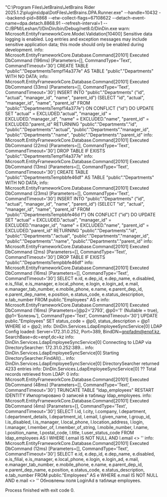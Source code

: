 "C:\Program Files\JetBrains\JetBrains Rider 2025.1.2\plugins\dpa\DotFiles\JetBrains.DPA.Runner.exe" --handle=10432 --backend-pid=8868 --etw-collect-flags=67108622 --detach-event-name=dpa.detach.8868.91 --refresh-interval=1 -- C:/BPM/Leshan/1/DinDin/bin/Debug/net8.0/DinDin.exe
warn: Microsoft.EntityFrameworkCore.Model.Validation[10400]
      Sensitive data logging is enabled. Log entries and exception messages may include sensitive application data; this mode should only be enabled during development.
info: Microsoft.EntityFrameworkCore.Database.Command[20101]
      Executed DbCommand (196ms) [Parameters=[], CommandType='Text', CommandTimeout='30']
      CREATE TABLE "public"."DepartmentsTempf14a377e" AS TABLE "public"."Departments" WITH NO DATA;
info: Microsoft.EntityFrameworkCore.Database.Command[20101]
      Executed DbCommand (33ms) [Parameters=[], CommandType='Text', CommandTimeout='30']
      INSERT INTO "public"."Departments" ("id", "actual", "manager_id", "name", "parent_id") (SELECT "id", "actual", "manager_id", "name", "parent_id" FROM "public"."DepartmentsTempf14a377e") ON CONFLICT ("id") DO UPDATE SET "actual" = EXCLUDED."actual", "manager_id" = EXCLUDED."manager_id", "name" = EXCLUDED."name", "parent_id" = EXCLUDED."parent_id" RETURNING "public"."Departments"."id", "public"."Departments"."actual", "public"."Departments"."manager_id", "public"."Departments"."name", "public"."Departments"."parent_id"
info: Microsoft.EntityFrameworkCore.Database.Command[20101]
      Executed DbCommand (22ms) [Parameters=[], CommandType='Text', CommandTimeout='30']
      DROP TABLE IF EXISTS "public"."DepartmentsTempf14a377e"
info: Microsoft.EntityFrameworkCore.Database.Command[20101]
      Executed DbCommand (13ms) [Parameters=[], CommandType='Text', CommandTimeout='30']
      CREATE TABLE "public"."DepartmentsTempbbfe46df" AS TABLE "public"."Departments" WITH NO DATA;
info: Microsoft.EntityFrameworkCore.Database.Command[20101]
      Executed DbCommand (23ms) [Parameters=[], CommandType='Text', CommandTimeout='30']
      INSERT INTO "public"."Departments" ("id", "actual", "manager_id", "name", "parent_id") (SELECT "id", "actual", "manager_id", "name", "parent_id" FROM "public"."DepartmentsTempbbfe46d
f") ON CONFLICT ("id") DO UPDATE SET "actual" = EXCLUDED."actual", "manager_id" = EXCLUDED."manager_id", "name" = EXCLUDED."name", "parent_id" = EXCLUDED."parent_id" RETURNING "public"."Departments"."id", "public"."Departments"."actual", "public"."Departments"."manager_id", "public"."Departments"."name", "public"."Departments"."parent_id"
info: Microsoft.EntityFrameworkCore.Database.Command[20101]
      Executed DbCommand (2ms) [Parameters=[], CommandType='Text', CommandTimeout='30']
      DROP TABLE IF EXISTS "public"."DepartmentsTempbbfe46df"
info: Microsoft.EntityFrameworkCore.Database.Command[20101]
      Executed DbCommand (16ms) [Parameters=[], CommandType='Text', CommandTimeout='30']
      SELECT e.id, e.dep_id, e.dep_name, e.disabled, e.is_filial, e.is_manager, e.local_phone, e.login, e.login_ad, e.mail, e.manager_tab_number, e.mobile_phone, e.name, e.parent_dep_id, e.parent_dep_name, e.position, e.status_code, e.status_description, e.tab_number
      FROM public."Employees" AS e
info: Microsoft.EntityFrameworkCore.Database.Command[20101]
      Executed DbCommand (16ms) [Parameters=[@p2='2793', @p0='1' (Nullable = true), @p1='Болезнь'], CommandType='Text', CommandTimeout='30']
      UPDATE public."Employees" SET status_code = @p0, status_description = @p1
      WHERE id = @p2;
info: DinDin.Services.LdapEmployeeSyncService[0]
      LDAP Config loaded: Server=172.31.0.252, Port=389, BindDN=gnpfadm@enpf.kz, SearchBase=dc=enpf,dc=kz
info: DinDin.Services.LdapEmployeeSyncService[0]
      Connecting to LDAP via DirectorySearcher: 172.31.0.252:389...
info: DinDin.Services.LdapEmployeeSyncService[0]
      Starting DirectorySearcher.FindAll()...
info: DinDin.Services.LdapEmployeeSyncService[0]
      DirectorySearcher returned 4233 entries
info: DinDin.Services.LdapEmployeeSyncService[0]
      ?? Total records retrieved from LDAP: 0
info: Microsoft.EntityFrameworkCore.Database.Command[20101]
      Executed DbCommand (48ms) [Parameters=[], CommandType='Text', CommandTimeout='30']
      TRUNCATE TABLE "ldap_employees" RESTART IDENTITY
 Импортировано 0 записей в таблицу ldap_employees.
info: Microsoft.EntityFrameworkCore.Database.Command[20101]
      Executed DbCommand (4ms) [Parameters=[], CommandType='Text', CommandTimeout='30']
      SELECT l.id, l.city, l.company, l.department, l.department_details, l.department_id, l.email, l.given_name, l.group_id, l.is_disabled, l.is_manager, l.local_phone, l.location_address, l.login, l.manager, l.member_of, l.member_of_string, l.mobile_number, l.name, l.position_name, l.postal_code, l.title, l.user_status_code
      FROM ldap_employees AS l
      WHERE l.email IS NOT NULL AND l.email <> ''
info: Microsoft.EntityFrameworkCore.Database.Command[20101]
      Executed DbCommand (12ms) [Parameters=[], CommandType='Text', CommandTimeout='30']
      SELECT e.id, e.dep_id, e.dep_name, e.disabled, e.is_filial, e.is_manager, e.local_phone, e.login, e.login_ad, e.mail, e.manager_tab_number, e.mobile_phone, e.name, e.parent_dep_id, e.parent_dep_name, e.position, e.status_code, e.status_description, e.tab_number
      FROM public."Employees" AS e
      WHERE e.mail IS NOT NULL AND e.mail <> ''
 Обновлены поля LoginAd в таблице employees.

Process finished with exit code 0.

